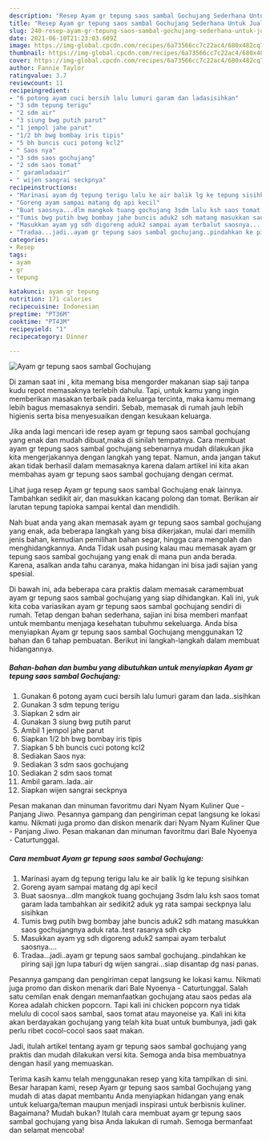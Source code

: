 ```yaml
---
description: "Resep Ayam gr tepung saos sambal Gochujang Sederhana Untuk Jualan"
title: "Resep Ayam gr tepung saos sambal Gochujang Sederhana Untuk Jualan"
slug: 240-resep-ayam-gr-tepung-saos-sambal-gochujang-sederhana-untuk-jualan
date: 2021-06-10T21:23:03.609Z
image: https://img-global.cpcdn.com/recipes/6a73566cc7c22ac4/680x482cq70/ayam-gr-tepung-saos-sambal-gochujang-foto-resep-utama.jpg
thumbnail: https://img-global.cpcdn.com/recipes/6a73566cc7c22ac4/680x482cq70/ayam-gr-tepung-saos-sambal-gochujang-foto-resep-utama.jpg
cover: https://img-global.cpcdn.com/recipes/6a73566cc7c22ac4/680x482cq70/ayam-gr-tepung-saos-sambal-gochujang-foto-resep-utama.jpg
author: Fannie Taylor
ratingvalue: 3.7
reviewcount: 11
recipeingredient:
- "6 potong ayam cuci bersih lalu lumuri garam dan ladasisihkan"
- "3 sdm tepung terigu"
- "2 sdm air"
- "3 siung bwg putih parut"
- "1 jempol jahe parut"
- "1/2 bh bwg bombay iris tipis"
- "5 bh buncis cuci potong kcl2"
- " Saos nya"
- "3 sdm saos gochujang"
- "2 sdm saos tomat"
- " garamladaair"
- " wijen sangrai seckpnya"
recipeinstructions:
- "Marinasi ayam dg tepung terigu lalu ke air balik lg ke tepung sisihkan"
- "Goreng ayam sampai matang dg api kecil"
- "Buat saosnya...dlm mangkok tuang gochujang 3sdm lalu ksh saos tomat garam lada tambahkan air sedikit2 aduk yg rata sampai seckpnya lalu sisihkan"
- "Tumis bwg putih bwg bombay jahe buncis aduk2 sdh matang masukkan saos gochujangnya aduk rata..test rasanya sdh ckp"
- "Masukkan ayam yg sdh digoreng aduk2 sampai ayam terbalut saosnya...."
- "Tradaa...jadi..ayam gr tepung saos sambal gochujang..pindahkan ke piring saji jgn lupa taburi dg wijen sangrai...siap disantap dg nasi panas."
categories:
- Resep
tags:
- ayam
- gr
- tepung

katakunci: ayam gr tepung 
nutrition: 171 calories
recipecuisine: Indonesian
preptime: "PT36M"
cooktime: "PT43M"
recipeyield: "1"
recipecategory: Dinner

---
```



![Ayam gr tepung saos sambal Gochujang](https://img-global.cpcdn.com/recipes/6a73566cc7c22ac4/680x482cq70/ayam-gr-tepung-saos-sambal-gochujang-foto-resep-utama.jpg)

Di zaman  saat ini , kita memang bisa mengorder makanan siap saji tanpa kudu repot memasaknya terlebih dahulu. Tapi, untuk kamu yang ingin memberikan masakan terbaik pada keluarga tercinta, maka kamu memang lebih bagus memasaknya sendiri. Sebab, memasak di rumah jauh lebih higienis serta bisa menyesuaikan dengan kesukaan keluarga.

Jika anda lagi mencari ide resep ayam gr tepung saos sambal gochujang yang enak dan mudah dibuat,maka di sinilah tempatnya. Cara membuat ayam gr tepung saos sambal gochujang  sebenarnya mudah dilakukan jika kita mengerjakannya dengan langkah yang tepat. Namun, anda jangan takut akan tidak berhasil dalam memasaknya 
karena dalam artikel ini kita akan membahas ayam gr tepung saos sambal gochujang dengan cermat.  

Lihat juga resep Ayam gr tepung saos sambal Gochujang enak lainnya. Tambahkan sedikit air, dan masukkan kacang polong dan tomat. Berikan air larutan tepung tapioka sampai kental dan mendidih.

Nah buat anda yang akan memasak ayam gr tepung saos sambal gochujang yang enak, ada beberapa langkah yang bisa dikerjakan, mulai dari memilih jenis bahan, kemudian pemilihan bahan segar, hingga cara mengolah dan menghidangkannya. Anda Tidak usah pusing kalau mau memasak ayam gr tepung saos sambal gochujang yang enak di mana pun anda berada. Karena, asalkan anda  tahu caranya, maka hidangan ini bisa jadi sajian yang spesial.

Di bawah ini, ada beberapa cara praktis  dalam memasak caramembuat ayam gr tepung saos sambal gochujang yang siap dihidangkan. Kali ini, yuk kita coba variasikan ayam gr tepung saos sambal gochujang sendiri di rumah. Tetap dengan bahan sederhana, sajian ini bisa memberi manfaat untuk membantu menjaga kesehatan tubuhmu sekeluarga. Anda bisa menyiapkan Ayam gr tepung saos sambal Gochujang menggunakan 12 bahan dan 6 tahap pembuatan. Berikut ini langkah-langkah dalam membuat hidangannya.

<!--inarticleads1-->

##### Bahan-bahan dan bumbu yang dibutuhkan untuk menyiapkan Ayam gr tepung saos sambal Gochujang:

1. Gunakan 6 potong ayam cuci bersih lalu lumuri garam dan lada..sisihkan
1. Gunakan 3 sdm tepung terigu
1. Siapkan 2 sdm air
1. Gunakan 3 siung bwg putih parut
1. Ambil 1 jempol jahe parut
1. Siapkan 1/2 bh bwg bombay iris tipis
1. Siapkan 5 bh buncis cuci potong kcl2
1. Sediakan  Saos nya:
1. Sediakan 3 sdm saos gochujang
1. Sediakan 2 sdm saos tomat
1. Ambil  garam..lada..air
1. Siapkan  wijen sangrai seckpnya


Pesan makanan dan minuman favoritmu dari Nyam Nyam Kuliner Que - Panjang Jiwo. Pesannya gampang dan pengiriman cepat langsung ke lokasi kamu. Nikmati juga promo dan diskon menarik dari Nyam Nyam Kuliner Que - Panjang Jiwo. Pesan makanan dan minuman favoritmu dari Bale Nyoenya - Caturtunggal. 

<!--inarticleads2-->

##### Cara membuat Ayam gr tepung saos sambal Gochujang:

1. Marinasi ayam dg tepung terigu lalu ke air balik lg ke tepung sisihkan
1. Goreng ayam sampai matang dg api kecil
1. Buat saosnya...dlm mangkok tuang gochujang 3sdm lalu ksh saos tomat garam lada tambahkan air sedikit2 aduk yg rata sampai seckpnya lalu sisihkan
1. Tumis bwg putih bwg bombay jahe buncis aduk2 sdh matang masukkan saos gochujangnya aduk rata..test rasanya sdh ckp
1. Masukkan ayam yg sdh digoreng aduk2 sampai ayam terbalut saosnya....
1. Tradaa...jadi..ayam gr tepung saos sambal gochujang..pindahkan ke piring saji jgn lupa taburi dg wijen sangrai...siap disantap dg nasi panas.


Pesannya gampang dan pengiriman cepat langsung ke lokasi kamu. Nikmati juga promo dan diskon menarik dari Bale Nyoenya - Caturtunggal. Salah satu cemilan enak dengan memanfaatkan gochujang atau saos pedas ala Korea adalah chicken popcorn. Tapi kali ini chicken popcorn nya tidak melulu di cocol saos sambal, saos tomat atau mayoneise ya. Kali ini kita akan berdayakan gochujang yang telah kita buat untuk bumbunya, jadi gak perlu ribet cocol-cocol saos saat makan. 

Jadi, itulah artikel tentang  ayam gr tepung saos sambal gochujang  yang praktis dan mudah dilakukan versi kita. Semoga anda bisa membuatnya dengan hasil yang memuaskan. 

Terima kasih kamu telah menggunakan resep yang kita tampilkan di sini. Besar harapan kami, resep  Ayam gr tepung saos sambal Gochujang yang mudah di atas dapat membantu Anda menyiapkan hidangan yang enak untuk keluarga/teman maupun menjadi inspirasi untuk berbisnis kuliner. Bagaimana? Mudah bukan? Itulah cara membuat ayam gr tepung saos sambal gochujang yang bisa Anda lakukan di rumah. Semoga bermanfaat dan selamat mencoba!

